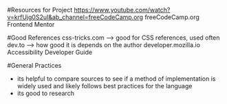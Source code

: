 #Resources for Project
https://www.youtube.com/watch?v=krfUjg0S2uI&ab_channel=freeCodeCamp.org
freeCodeCamp.org
Frontend Mentor

#Good References
css-tricks.com --> good for CSS references, used often
dev.to --> how good it is depends on the author
developer.mozilla.io
Accessibility Developer Guide

#General Practices
- its helpful to compare sources to see if a method of implementation is widely used and likely follows best practices for the language
- its good to research 